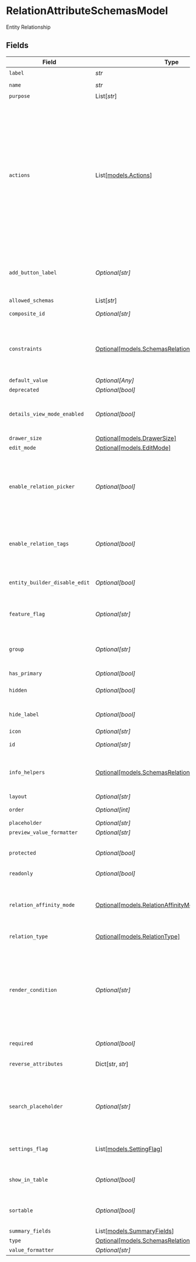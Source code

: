 # RelationAttributeSchemasModel

Entity Relationship


## Fields

| Field                                                                                                                                                                                                                                                                         | Type                                                                                                                                                                                                                                                                          | Required                                                                                                                                                                                                                                                                      | Description                                                                                                                                                                                                                                                                   | Example                                                                                                                                                                                                                                                                       |
| ----------------------------------------------------------------------------------------------------------------------------------------------------------------------------------------------------------------------------------------------------------------------------- | ----------------------------------------------------------------------------------------------------------------------------------------------------------------------------------------------------------------------------------------------------------------------------- | ----------------------------------------------------------------------------------------------------------------------------------------------------------------------------------------------------------------------------------------------------------------------------- | ----------------------------------------------------------------------------------------------------------------------------------------------------------------------------------------------------------------------------------------------------------------------------- | ----------------------------------------------------------------------------------------------------------------------------------------------------------------------------------------------------------------------------------------------------------------------------- |
| `label`                                                                                                                                                                                                                                                                       | *str*                                                                                                                                                                                                                                                                         | :heavy_check_mark:                                                                                                                                                                                                                                                            | N/A                                                                                                                                                                                                                                                                           |                                                                                                                                                                                                                                                                               |
| `name`                                                                                                                                                                                                                                                                        | *str*                                                                                                                                                                                                                                                                         | :heavy_check_mark:                                                                                                                                                                                                                                                            | N/A                                                                                                                                                                                                                                                                           |                                                                                                                                                                                                                                                                               |
| `purpose`                                                                                                                                                                                                                                                                     | List[*str*]                                                                                                                                                                                                                                                                   | :heavy_minus_sign:                                                                                                                                                                                                                                                            | N/A                                                                                                                                                                                                                                                                           |                                                                                                                                                                                                                                                                               |
| `actions`                                                                                                                                                                                                                                                                     | List[[models.Actions](../models/actions.md)]                                                                                                                                                                                                                                  | :heavy_minus_sign:                                                                                                                                                                                                                                                            | N/A                                                                                                                                                                                                                                                                           | {<br/>"value": [<br/>{<br/>"action_type": "add_existing",<br/>"label": "entityrelation.add_existing",<br/>"default": true<br/>},<br/>{<br/>"action_type": "create_new",<br/>"label": "entityrelation.create_new"<br/>},<br/>{<br/>"action_type": "create_from_existing",<br/>"label": "entityrelation.create_from_existing"<br/>}<br/>]<br/>} |
| `add_button_label`                                                                                                                                                                                                                                                            | *Optional[str]*                                                                                                                                                                                                                                                               | :heavy_minus_sign:                                                                                                                                                                                                                                                            | Optional label for the add button. The translated value for add_button_lable is used, if found else the string is used as is.                                                                                                                                                 |                                                                                                                                                                                                                                                                               |
| `allowed_schemas`                                                                                                                                                                                                                                                             | List[*str*]                                                                                                                                                                                                                                                                   | :heavy_minus_sign:                                                                                                                                                                                                                                                            | N/A                                                                                                                                                                                                                                                                           |                                                                                                                                                                                                                                                                               |
| `composite_id`                                                                                                                                                                                                                                                                | *Optional[str]*                                                                                                                                                                                                                                                               | :heavy_minus_sign:                                                                                                                                                                                                                                                            | N/A                                                                                                                                                                                                                                                                           | contact:97644baa-083f-4e49-9188-fcff2ecaad7d                                                                                                                                                                                                                                  |
| `constraints`                                                                                                                                                                                                                                                                 | [Optional[models.SchemasRelationAttributeConstraints]](../models/schemasrelationattributeconstraints.md)                                                                                                                                                                      | :heavy_minus_sign:                                                                                                                                                                                                                                                            | A set of constraints applicable to the attribute.<br/>These constraints should and will be enforced by the attribute renderer.<br/>                                                                                                                                           | {<br/>"disablePast": true<br/>}                                                                                                                                                                                                                                               |
| `default_value`                                                                                                                                                                                                                                                               | *Optional[Any]*                                                                                                                                                                                                                                                               | :heavy_minus_sign:                                                                                                                                                                                                                                                            | N/A                                                                                                                                                                                                                                                                           |                                                                                                                                                                                                                                                                               |
| `deprecated`                                                                                                                                                                                                                                                                  | *Optional[bool]*                                                                                                                                                                                                                                                              | :heavy_minus_sign:                                                                                                                                                                                                                                                            | N/A                                                                                                                                                                                                                                                                           |                                                                                                                                                                                                                                                                               |
| `details_view_mode_enabled`                                                                                                                                                                                                                                                   | *Optional[bool]*                                                                                                                                                                                                                                                              | :heavy_minus_sign:                                                                                                                                                                                                                                                            | Enables the preview, edition, and creation of relation items on a Master-Details view mode.                                                                                                                                                                                   |                                                                                                                                                                                                                                                                               |
| `drawer_size`                                                                                                                                                                                                                                                                 | [Optional[models.DrawerSize]](../models/drawersize.md)                                                                                                                                                                                                                        | :heavy_minus_sign:                                                                                                                                                                                                                                                            | N/A                                                                                                                                                                                                                                                                           |                                                                                                                                                                                                                                                                               |
| `edit_mode`                                                                                                                                                                                                                                                                   | [Optional[models.EditMode]](../models/editmode.md)                                                                                                                                                                                                                            | :heavy_minus_sign:                                                                                                                                                                                                                                                            | N/A                                                                                                                                                                                                                                                                           |                                                                                                                                                                                                                                                                               |
| `enable_relation_picker`                                                                                                                                                                                                                                                      | *Optional[bool]*                                                                                                                                                                                                                                                              | :heavy_minus_sign:                                                                                                                                                                                                                                                            | When enable_relation_picker is set to true the user will be able to pick existing relations as values. Otherwise, the user will need to create new relation to link.                                                                                                          |                                                                                                                                                                                                                                                                               |
| `enable_relation_tags`                                                                                                                                                                                                                                                        | *Optional[bool]*                                                                                                                                                                                                                                                              | :heavy_minus_sign:                                                                                                                                                                                                                                                            | When enable_relation_tags is set to true the user will be able to set tags(labels) in each relation item.                                                                                                                                                                     |                                                                                                                                                                                                                                                                               |
| `entity_builder_disable_edit`                                                                                                                                                                                                                                                 | *Optional[bool]*                                                                                                                                                                                                                                                              | :heavy_minus_sign:                                                                                                                                                                                                                                                            | Setting to `true` disables editing the attribute on the entity builder UI                                                                                                                                                                                                     |                                                                                                                                                                                                                                                                               |
| `feature_flag`                                                                                                                                                                                                                                                                | *Optional[str]*                                                                                                                                                                                                                                                               | :heavy_minus_sign:                                                                                                                                                                                                                                                            | This attribute should only be active when the feature flag is enabled                                                                                                                                                                                                         | FF_MY_FEATURE_FLAG                                                                                                                                                                                                                                                            |
| `group`                                                                                                                                                                                                                                                                       | *Optional[str]*                                                                                                                                                                                                                                                               | :heavy_minus_sign:                                                                                                                                                                                                                                                            | Which group the attribute should appear in. Accepts group ID or group name                                                                                                                                                                                                    |                                                                                                                                                                                                                                                                               |
| `has_primary`                                                                                                                                                                                                                                                                 | *Optional[bool]*                                                                                                                                                                                                                                                              | :heavy_minus_sign:                                                                                                                                                                                                                                                            | N/A                                                                                                                                                                                                                                                                           |                                                                                                                                                                                                                                                                               |
| `hidden`                                                                                                                                                                                                                                                                      | *Optional[bool]*                                                                                                                                                                                                                                                              | :heavy_minus_sign:                                                                                                                                                                                                                                                            | Do not render attribute in entity views                                                                                                                                                                                                                                       |                                                                                                                                                                                                                                                                               |
| `hide_label`                                                                                                                                                                                                                                                                  | *Optional[bool]*                                                                                                                                                                                                                                                              | :heavy_minus_sign:                                                                                                                                                                                                                                                            | When set to true, will hide the label of the field.                                                                                                                                                                                                                           |                                                                                                                                                                                                                                                                               |
| `icon`                                                                                                                                                                                                                                                                        | *Optional[str]*                                                                                                                                                                                                                                                               | :heavy_minus_sign:                                                                                                                                                                                                                                                            | N/A                                                                                                                                                                                                                                                                           |                                                                                                                                                                                                                                                                               |
| `id`                                                                                                                                                                                                                                                                          | *Optional[str]*                                                                                                                                                                                                                                                               | :heavy_minus_sign:                                                                                                                                                                                                                                                            | ID for the entity attribute                                                                                                                                                                                                                                                   | d5839b94-ba20-4225-a78e-76951d352bd6                                                                                                                                                                                                                                          |
| `info_helpers`                                                                                                                                                                                                                                                                | [Optional[models.SchemasRelationAttributeInfoHelpers]](../models/schemasrelationattributeinfohelpers.md)                                                                                                                                                                      | :heavy_minus_sign:                                                                                                                                                                                                                                                            | A set of configurations meant to document and assist the user in filling the attribute.                                                                                                                                                                                       |                                                                                                                                                                                                                                                                               |
| `layout`                                                                                                                                                                                                                                                                      | *Optional[str]*                                                                                                                                                                                                                                                               | :heavy_minus_sign:                                                                                                                                                                                                                                                            | N/A                                                                                                                                                                                                                                                                           | full_width                                                                                                                                                                                                                                                                    |
| `order`                                                                                                                                                                                                                                                                       | *Optional[int]*                                                                                                                                                                                                                                                               | :heavy_minus_sign:                                                                                                                                                                                                                                                            | Attribute sort order (ascending) in group                                                                                                                                                                                                                                     | 0                                                                                                                                                                                                                                                                             |
| `placeholder`                                                                                                                                                                                                                                                                 | *Optional[str]*                                                                                                                                                                                                                                                               | :heavy_minus_sign:                                                                                                                                                                                                                                                            | N/A                                                                                                                                                                                                                                                                           |                                                                                                                                                                                                                                                                               |
| `preview_value_formatter`                                                                                                                                                                                                                                                     | *Optional[str]*                                                                                                                                                                                                                                                               | :heavy_minus_sign:                                                                                                                                                                                                                                                            | N/A                                                                                                                                                                                                                                                                           |                                                                                                                                                                                                                                                                               |
| `protected`                                                                                                                                                                                                                                                                   | *Optional[bool]*                                                                                                                                                                                                                                                              | :heavy_minus_sign:                                                                                                                                                                                                                                                            | Setting to `true` prevents the attribute from being modified / deleted                                                                                                                                                                                                        |                                                                                                                                                                                                                                                                               |
| `readonly`                                                                                                                                                                                                                                                                    | *Optional[bool]*                                                                                                                                                                                                                                                              | :heavy_minus_sign:                                                                                                                                                                                                                                                            | N/A                                                                                                                                                                                                                                                                           |                                                                                                                                                                                                                                                                               |
| `relation_affinity_mode`                                                                                                                                                                                                                                                      | [Optional[models.RelationAffinityMode]](../models/relationaffinitymode.md)                                                                                                                                                                                                    | :heavy_minus_sign:                                                                                                                                                                                                                                                            | Weak relation attributes are kept when duplicating an entity. Strong relation attributes are discarded when duplicating an entity.                                                                                                                                            |                                                                                                                                                                                                                                                                               |
| `relation_type`                                                                                                                                                                                                                                                               | [Optional[models.RelationType]](../models/relationtype.md)                                                                                                                                                                                                                    | :heavy_minus_sign:                                                                                                                                                                                                                                                            | N/A                                                                                                                                                                                                                                                                           |                                                                                                                                                                                                                                                                               |
| `render_condition`                                                                                                                                                                                                                                                            | *Optional[str]*                                                                                                                                                                                                                                                               | :heavy_minus_sign:                                                                                                                                                                                                                                                            | Defines the conditional rendering expression for showing this field.<br/>When a valid expression is parsed, their evaluation defines the visibility of this attribute.<br/>Note: Empty or invalid expression have no effect on the field visibility.<br/>                     |                                                                                                                                                                                                                                                                               |
| `required`                                                                                                                                                                                                                                                                    | *Optional[bool]*                                                                                                                                                                                                                                                              | :heavy_minus_sign:                                                                                                                                                                                                                                                            | N/A                                                                                                                                                                                                                                                                           |                                                                                                                                                                                                                                                                               |
| `reverse_attributes`                                                                                                                                                                                                                                                          | Dict[str, *str*]                                                                                                                                                                                                                                                              | :heavy_minus_sign:                                                                                                                                                                                                                                                            | Map of schema slug to target relation attribute                                                                                                                                                                                                                               | {<br/>"contact": "account",<br/>"opportunity": "customer"<br/>}                                                                                                                                                                                                               |
| `search_placeholder`                                                                                                                                                                                                                                                          | *Optional[str]*                                                                                                                                                                                                                                                               | :heavy_minus_sign:                                                                                                                                                                                                                                                            | Optional placeholder text for the relation search input. The translated value for search_placeholder is used, if found else the string is used as is.                                                                                                                         |                                                                                                                                                                                                                                                                               |
| `settings_flag`                                                                                                                                                                                                                                                               | List[[models.SettingFlag](../models/settingflag.md)]                                                                                                                                                                                                                          | :heavy_minus_sign:                                                                                                                                                                                                                                                            | This attribute should only be active when all the settings have the correct value                                                                                                                                                                                             |                                                                                                                                                                                                                                                                               |
| `show_in_table`                                                                                                                                                                                                                                                               | *Optional[bool]*                                                                                                                                                                                                                                                              | :heavy_minus_sign:                                                                                                                                                                                                                                                            | Render as a column in table views. When defined, overrides `hidden`                                                                                                                                                                                                           |                                                                                                                                                                                                                                                                               |
| `sortable`                                                                                                                                                                                                                                                                    | *Optional[bool]*                                                                                                                                                                                                                                                              | :heavy_minus_sign:                                                                                                                                                                                                                                                            | Allow sorting by this attribute in table views if `show_in_table` is true                                                                                                                                                                                                     |                                                                                                                                                                                                                                                                               |
| `summary_fields`                                                                                                                                                                                                                                                              | List[[models.SummaryFields](../models/summaryfields.md)]                                                                                                                                                                                                                      | :heavy_minus_sign:                                                                                                                                                                                                                                                            | N/A                                                                                                                                                                                                                                                                           |                                                                                                                                                                                                                                                                               |
| `type`                                                                                                                                                                                                                                                                        | [Optional[models.SchemasRelationAttributeType]](../models/schemasrelationattributetype.md)                                                                                                                                                                                    | :heavy_minus_sign:                                                                                                                                                                                                                                                            | N/A                                                                                                                                                                                                                                                                           |                                                                                                                                                                                                                                                                               |
| `value_formatter`                                                                                                                                                                                                                                                             | *Optional[str]*                                                                                                                                                                                                                                                               | :heavy_minus_sign:                                                                                                                                                                                                                                                            | N/A                                                                                                                                                                                                                                                                           |                                                                                                                                                                                                                                                                               |